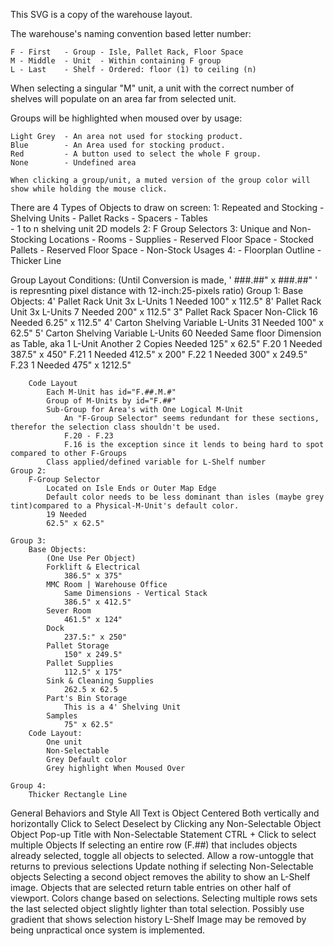This SVG is a copy of the warehouse layout.

The warehouse's naming convention based letter number:

    F - First   - Group - Isle, Pallet Rack, Floor Space
    M - Middle  - Unit  - Within containing F group
    L - Last    - Shelf - Ordered: floor (1) to ceiling (n)

When selecting a singular "M" unit, a unit with the correct number of shelves will populate on an area far from selected unit.

Groups will be highlighted when moused over by usage:

    Light Grey  - An area not used for stocking product.
    Blue        - An Area used for stocking product.
    Red         - A button used to select the whole F group.
    None        - Undefined area

    When clicking a group/unit, a muted version of the group color will show while holding the mouse click.

There are 4 Types of Objects to draw on screen:
    1: Repeated and Stocking
        - Shelving Units
        - Pallet Racks
        - Spacers
        - Tables        
        - 1 to n shelving unit 2D models
    2: F Group Selectors
    3: Unique and Non-Stocking Locations
        - Rooms
        - Supplies
        - Reserved Floor Space - Stocked Pallets
        - Reserved Floor Space - Non-Stock Usages
    4:
        - Floorplan Outline - Thicker Line



Group Layout Conditions:
    (Until Conversion is made, ' ###.##" x ###.##" ' is represnting pixel distance with 12-inch:25-pixels ratio)
    Group 1:
        Base Objects:
            4' Pallet Rack Unit
                3x L-Units
                1 Needed
                100" x 112.5"
            8' Pallet Rack Unit
                3x L-Units
                7 Needed
                200" x 112.5"
            3" Pallet Rack Spacer
                Non-Click
                16 Needed
                6.25" x 112.5"
            4' Carton Shelving
                Variable L-Units
                31 Needed
                100" x 62.5"
            5' Carton Shelving
                Variable L-Units
                60 Needed
                Same floor Dimension as Table, aka 1 L-Unit
                    Another 2 Copies Needed
                125" x 62.5"
            F.20
                1 Needed
                387.5" x 450"
            F.21
                1 Needed
                412.5" x 200"
            F.22
                1 Needed
                300" x 249.5"
            F.23
                1 Needed
                475" x 1212.5"

        Code Layout
            Each M-Unit has id="F.##.M.#"
            Group of M-Units by id="F.##"
            Sub-Group for Area's with One Logical M-Unit
                An "F-Group Selector" seems redundant for these sections, therefor the selection class shouldn't be used.
                F.20 - F.23
                F.16 is the exception since it lends to being hard to spot compared to other F-Groups
            Class applied/defined variable for L-Shelf number
    Group 2:
        F-Group Selector
            Located on Isle Ends or Outer Map Edge
            Default color needs to be less dominant than isles (maybe grey tint)compared to a Physical-M-Unit's default color.
            19 Needed
            62.5" x 62.5"
        
    Group 3:
        Base Objects:
            (One Use Per Object)
            Forklift & Electrical
                386.5" x 375"
            MMC Room | Warehouse Office
                Same Dimensions - Vertical Stack
                386.5" x 412.5"
            Sever Room
                461.5" x 124"
            Dock
                237.5:" x 250"
            Pallet Storage
                150" x 249.5"
            Pallet Supplies
                112.5" x 175"
            Sink & Cleaning Supplies
                262.5 x 62.5
            Part's Bin Storage
                This is a 4' Shelving Unit
            Samples
                75" x 62.5"
        Code Layout:
            One unit
            Non-Selectable
            Grey Default color
            Grey highlight When Moused Over

    Group 4:
        Thicker Rectangle Line
General Behaviors and Style
    All Text is Object Centered Both vertically and horizontally
    Click to Select
    Deselect by Clicking any Non-Selectable Object
    Object Pop-up Title with Non-Selectable Statement
    CTRL + Click to select multiple Objects
        If selecting an entire row (F.##) that includes objects already selected, toggle all objects to selected.
            Allow a row-untoggle that returns to previous selections
        Update nothing if selecting Non-Selectable objects
        Selecting a second object removes the ability to show an L-Shelf image.
    Objects that are selected return table entries on other half of viewport.
    Colors change based on selections.
        Selecting multiple rows sets the last selected object slightly lighter than total selection.
            Possibly use gradient that shows selection history
    L-Shelf Image may be removed by being unpractical once system is implemented.
    